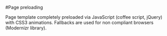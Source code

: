#Page preloading

Page template completely preloaded via JavaScript (coffee script, jQuery) with CSS3 animations. Fallbacks are used for non compliant browsers (Modernizr library).